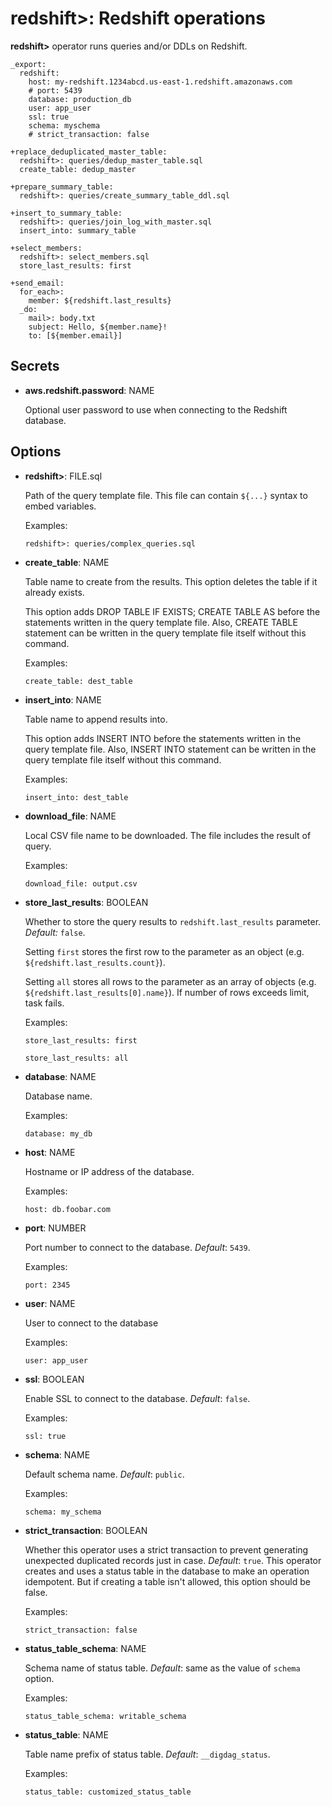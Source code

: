 # redshift>: Redshift operations

**redshift>** operator runs queries and/or DDLs on Redshift.

```
_export:
  redshift:
    host: my-redshift.1234abcd.us-east-1.redshift.amazonaws.com
    # port: 5439
    database: production_db
    user: app_user
    ssl: true
    schema: myschema
    # strict_transaction: false

+replace_deduplicated_master_table:
  redshift>: queries/dedup_master_table.sql
  create_table: dedup_master

+prepare_summary_table:
  redshift>: queries/create_summary_table_ddl.sql

+insert_to_summary_table:
  redshift>: queries/join_log_with_master.sql
  insert_into: summary_table
```

```
+select_members:
  redshift>: select_members.sql
  store_last_results: first

+send_email:
  for_each>:
    member: ${redshift.last_results}
  _do:
    mail>: body.txt
    subject: Hello, ${member.name}!
    to: [${member.email}]
```

## Secrets

* **aws.redshift.password**: NAME

  Optional user password to use when connecting to the Redshift database.

## Options

* **redshift>**: FILE.sql

  Path of the query template file. This file can contain `${...}` syntax to embed variables.

  Examples:

  ```
  redshift>: queries/complex_queries.sql
  ```

* **create_table**: NAME

  Table name to create from the results. This option deletes the table if it already exists.

  This option adds DROP TABLE IF EXISTS; CREATE TABLE AS before the statements written in the query template file. Also, CREATE TABLE statement can be written in the query template file itself without this command.

  Examples:

  ```
  create_table: dest_table
  ```

* **insert_into**: NAME

  Table name to append results into.

  This option adds INSERT INTO before the statements written in the query template file. Also, INSERT INTO statement can be written in the query template file itself without this command.

  Examples:

  ```
  insert_into: dest_table
  ```

* **download_file**: NAME

  Local CSV file name to be downloaded. The file includes the result of query.

  Examples:

  ```
  download_file: output.csv
  ```

* **store_last_results**: BOOLEAN

  Whether to store the query results to ``redshift.last_results`` parameter. *Default:* `false`.

  Setting ``first`` stores the first row to the parameter as an object (e.g. ``${redshift.last_results.count}``).

  Setting ``all`` stores all rows to the parameter as an array of objects (e.g. ``${redshift.last_results[0].name}``). If number of rows exceeds limit, task fails.

  Examples:

  ```
  store_last_results: first
  ```

  ```
  store_last_results: all
  ```

* **database**: NAME

  Database name.

  Examples:

  ```
  database: my_db
  ```

* **host**: NAME

  Hostname or IP address of the database.

  Examples:

  ```
  host: db.foobar.com
  ```

* **port**: NUMBER

  Port number to connect to the database. *Default*: `5439`.

  Examples:

  ```
  port: 2345
  ```

* **user**: NAME

  User to connect to the database

  Examples:

  ```
  user: app_user
  ```

* **ssl**: BOOLEAN

  Enable SSL to connect to the database. *Default*: `false`.

  Examples:

  ```
  ssl: true
  ```

* **schema**: NAME

  Default schema name. *Default*: `public`.

  Examples:

  ```
  schema: my_schema
  ```

* **strict_transaction**: BOOLEAN

  Whether this operator uses a strict transaction to prevent generating unexpected duplicated records just in case. *Default*: `true`.
  This operator creates and uses a status table in the database to make an operation idempotent. But if creating a table isn't allowed, this option should be false.

  Examples:

  ```
  strict_transaction: false
  ```

* **status_table_schema**: NAME

  Schema name of status table. *Default*: same as the value of `schema` option.

  Examples:

  ```
  status_table_schema: writable_schema
  ```

* **status_table**: NAME

  Table name prefix of status table. *Default*: `__digdag_status`.

  Examples:

  ```
  status_table: customized_status_table
  ```
